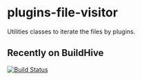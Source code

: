 plugins-file-visitor
====================

Utilities classes to iterate the files by plugins.

Recently on BuildHive
-----------------------------
[![Build Status](https://buildhive.cloudbees.com/job/ykryshchuk/job/plugins-file-visitor/badge/icon)](https://buildhive.cloudbees.com/job/ykryshchuk/job/plugins-file-visitor/)
